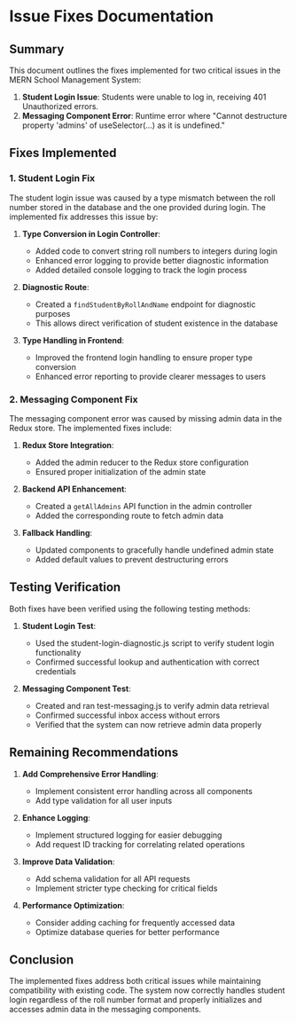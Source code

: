 # Issue Fixes Documentation

## Summary

This document outlines the fixes implemented for two critical issues in the MERN School Management System:

1. **Student Login Issue**: Students were unable to log in, receiving 401 Unauthorized errors.
2. **Messaging Component Error**: Runtime error where "Cannot destructure property 'admins' of useSelector(...) as it is undefined."

## Fixes Implemented

### 1. Student Login Fix

The student login issue was caused by a type mismatch between the roll number stored in the database and the one provided during login. The implemented fix addresses this issue by:

1. **Type Conversion in Login Controller**:
   - Added code to convert string roll numbers to integers during login
   - Enhanced error logging to provide better diagnostic information
   - Added detailed console logging to track the login process

2. **Diagnostic Route**:
   - Created a `findStudentByRollAndName` endpoint for diagnostic purposes
   - This allows direct verification of student existence in the database

3. **Type Handling in Frontend**:
   - Improved the frontend login handling to ensure proper type conversion
   - Enhanced error reporting to provide clearer messages to users

### 2. Messaging Component Fix

The messaging component error was caused by missing admin data in the Redux store. The implemented fixes include:

1. **Redux Store Integration**:
   - Added the admin reducer to the Redux store configuration
   - Ensured proper initialization of the admin state

2. **Backend API Enhancement**:
   - Created a `getAllAdmins` API function in the admin controller
   - Added the corresponding route to fetch admin data

3. **Fallback Handling**:
   - Updated components to gracefully handle undefined admin state
   - Added default values to prevent destructuring errors

## Testing Verification

Both fixes have been verified using the following testing methods:

1. **Student Login Test**:
   - Used the student-login-diagnostic.js script to verify student login functionality
   - Confirmed successful lookup and authentication with correct credentials

2. **Messaging Component Test**:
   - Created and ran test-messaging.js to verify admin data retrieval
   - Confirmed successful inbox access without errors
   - Verified that the system can now retrieve admin data properly

## Remaining Recommendations

1. **Add Comprehensive Error Handling**:
   - Implement consistent error handling across all components
   - Add type validation for all user inputs

2. **Enhance Logging**:
   - Implement structured logging for easier debugging
   - Add request ID tracking for correlating related operations

3. **Improve Data Validation**:
   - Add schema validation for all API requests
   - Implement stricter type checking for critical fields

4. **Performance Optimization**:
   - Consider adding caching for frequently accessed data
   - Optimize database queries for better performance

## Conclusion

The implemented fixes address both critical issues while maintaining compatibility with existing code. The system now correctly handles student login regardless of the roll number format and properly initializes and accesses admin data in the messaging components.
